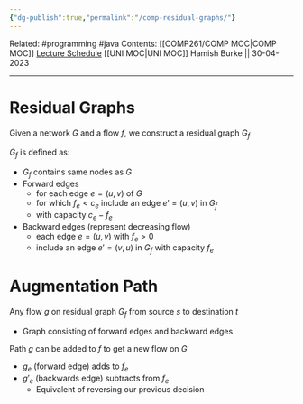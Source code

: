 ```yaml
---
{"dg-publish":true,"permalink":"/comp-residual-graphs/"}
---
```


Related: #programming #java 
Contents: [[COMP261/COMP MOC\|COMP MOC]]
[Lecture Schedule](https://ecs.wgtn.ac.nz/Courses/COMP261_2023T1/LectureSchedule)
[[UNI MOC\|UNI MOC]]
Hamish Burke || 30-04-2023
***

# Residual Graphs

Given a network $G$ and a flow $f$, we construct a residual graph $G_f$

$G_f$ is defined as:
- $G_f$ contains same nodes as $G$
- Forward edges
	- for each edge $e=(u,v)$ of $G$ 
	- for which $f_e < c_e$ include an edge $e' = (u,v)$ in $G_f$
	- with capacity $c_e - f_e$
- Backward edges (represent decreasing flow)
	- each edge $e = (u,v)$ with $f_e > 0$
	- include an edge $e' = (v,u)$ in $G_f$ with capacity $f_e$


# Augmentation Path

Any flow $g$ on residual graph $G_f$ from source $s$ to destination $t$

- Graph consisting of forward edges and backward edges

Path $g$ can be added to $f$ to get a new flow on $G$
- $g_e$ (forward edge) adds to $f_e$
- $g'_e$ (backwards edge) subtracts from $f_e$ 
	- Equivalent of reversing our previous decision





